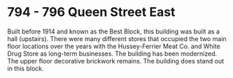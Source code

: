 # 794 - 796 Queen Street East

Built before 1914 and known as the Best Block, this building was built as a hall (upstairs). There were many different stores that occupied the two main floor locations over the years with the Hussey-Ferrier Meat Co. and White Drug Store as long-term businesses. The building has been modernized. The upper floor decorative brickwork remains. The building does stand out in this block.
